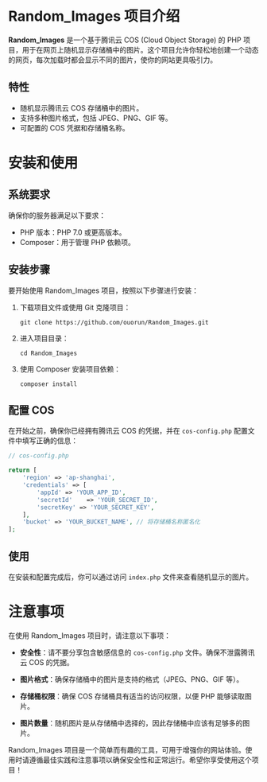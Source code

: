 
# Random_Images 项目介绍

**Random_Images** 是一个基于腾讯云 COS (Cloud Object Storage) 的 PHP 项目，用于在网页上随机显示存储桶中的图片。这个项目允许你轻松地创建一个动态的网页，每次加载时都会显示不同的图片，使你的网站更具吸引力。

## 特性

- 随机显示腾讯云 COS 存储桶中的图片。
- 支持多种图片格式，包括 JPEG、PNG、GIF 等。
- 可配置的 COS 凭据和存储桶名称。

# 安装和使用

## 系统要求

确保你的服务器满足以下要求：

- PHP 版本：PHP 7.0 或更高版本。
- Composer：用于管理 PHP 依赖项。

## 安装步骤

要开始使用 Random_Images 项目，按照以下步骤进行安装：

1. 下载项目文件或使用 Git 克隆项目：

   ```
   git clone https://github.com/ouorun/Random_Images.git
   ```

2. 进入项目目录：

   ```
   cd Random_Images
   ```

3. 使用 Composer 安装项目依赖：

   ```
   composer install
   ```

## 配置 COS

在开始之前，确保你已经拥有腾讯云 COS 的凭据，并在 `cos-config.php` 配置文件中填写正确的信息：

```php
// cos-config.php

return [
    'region' => 'ap-shanghai',
    'credentials' => [
        'appId' => 'YOUR_APP_ID',
        'secretId'    => 'YOUR_SECRET_ID',
        'secretKey' => 'YOUR_SECRET_KEY',
    ],
    'bucket' => 'YOUR_BUCKET_NAME', // 将存储桶名称匿名化
];
```

## 使用

在安装和配置完成后，你可以通过访问 `index.php` 文件来查看随机显示的图片。

# 注意事项

在使用 Random_Images 项目时，请注意以下事项：

- **安全性**：请不要分享包含敏感信息的 `cos-config.php` 文件。确保不泄露腾讯云 COS 的凭据。

- **图片格式**：确保存储桶中的图片是支持的格式（JPEG、PNG、GIF 等）。

- **存储桶权限**：确保 COS 存储桶具有适当的访问权限，以便 PHP 能够读取图片。

- **图片数量**：随机图片是从存储桶中选择的，因此存储桶中应该有足够多的图片。

Random_Images 项目是一个简单而有趣的工具，可用于增强你的网站体验。使用时请遵循最佳实践和注意事项以确保安全性和正常运行。希望你享受使用这个项目！
